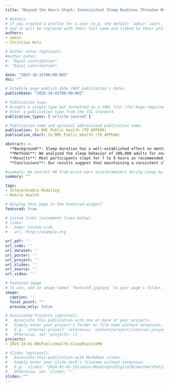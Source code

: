 ```yaml
---
title: "Beyond the Hours Slept: Inconsistent Sleep Routines Threaten Mental Health in the UK Biobank Cohort"

# Authors
# If you created a profile for a user (e.g. the default `admin` user), write the username (folder name) here 
# and it will be replaced with their full name and linked to their profile.
authors:
- admin
- Christian Holz

# Author notes (optional)
#author_notes:
#- "Equal contribution"
#- "Equal contribution"

date: "2025-10-15T00:00:00Z"
doi: ""

# Schedule page publish date (NOT publication's date).
publishDate: "2025-10-01T00:00:00Z"

# Publication type.
# Accepts a single type but formatted as a YAML list (for Hugo requirements).
# Enter a publication type from the CSL standard.
publication_types: ['article-journal']

# Publication name and optional abbreviated publication name.
publication: In BMC Public Health (TO APPEAR)
publication_short: In BMC Public Health (TO APPEAR)

abstract: >-
  **Background**: Sleep duration has a well-established effect on mental health and well-being, with durations of 7 to 9 hours being the general recommendation. Here, we analyze the significance of sleep patterns and find that a consistent routine reduces the risk of developing mental disorders far more than simply ensuring a certain average sleep duration.<br>
  **Methods**: We analyzed the sleep behavior of 100,000 adults for one week using motion data from wrist-worn devices. We modeled sleep behavior using multivariate generalized additive Cox proportional hazard models, incorporating a smooth 2D interaction effect of sleep duration and routine sleep hours. We calculated C-statistics and E-values to evaluate model performance and assess the robustness against hidden confounders. We also stratified analyses by age and gender.<br>
  **Results**: Most participants slept for 7 to 9 hours as recommended, yet they consistently only slept during the same 4.8 hours each night. We found that an average sleep duration around 8 hours minimizes the risk of future mental disorders—but only if integrated into a rigorous sleep routine spanning at least the same 7 hours each night. Our study provides evidence that adopting such sleep behavior could reduce the population incidence rate of mental disorders by 23% (HR: 0.79, p < 0.0001, for the average participant). The models showed a strong fit (C-statistics: 0.63), robustness to hidden confounders (E-value: 1.8), and stability under age- and gender-based stratification. We identified weekend behavior as a frequent reason for low sleep routines, with over 25% of the population disrupting their weekly sleep routine during weekend nights—raising the risk of future mental disorders by 10%.<br>
  **Conclusions**: Our results suggest that maintaining a consistent sleep routine is more important for mental health than sleep duration alone. Socially disadvantaged groups, including low-income households and ethnic minorities, exhibited poorer sleep routines and thus higher mental disorder risks, underscoring existing social inequalities. Promoting regular sleep behavior may therefore have significant public health benefits.

#summary: We extract HR from wrist-worn accelerometers during sleep by tracing HR curves in the frequncy domain. Our approach further includes motion artifact removal and simple post-processing to bring down the MAE to 0.88 BPM averaged across participants of our novel dataset.
summary: ""

tags:
- Interpretable Modeling
- Mobile Health

# Display this page in the Featured widget?
featured: true

# Custom links (uncomment lines below)
# links:
# - name: Custom Link
#   url: http://example.org

url_pdf: ''
url_code: ''
url_dataset: ''
url_poster: ''
url_project: ''
url_slides: ''
url_source: ''
url_video: ''

# Featured image
# To use, add an image named `featured.jpg/png` to your page's folder. 
image:
  caption: ''
  focal_point: ""
  preview_only: false

# Associated Projects (optional).
#   Associate this publication with one or more of your projects.
#   Simply enter your project's folder or file name without extension.
#   E.g. `internal-project` references `content/project/internal-project/index.md`.
#   Otherwise, set `projects: []`.
projects:
- 2025-10-01-BMCPublicHealth-SleepRoutineMH

# Slides (optional).
#   Associate this publication with Markdown slides.
#   Simply enter your slide deck's filename without extension.
#   E.g. `slides: "2024-01-01-IScience-MeaningfulDigitalBiomarkersFatigue"` references `content/slides/2024-01-01-IScience-MeaningfulDigitalBiomarkersFatigue/index.md`.
#   Otherwise, set `slides: ""`.
slides: ""
---
```

